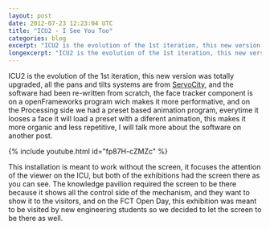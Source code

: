 ```yaml
---
layout: post
date: 2012-07-23 12:23:04 UTC
title: "ICU2 - I See You Too"
categories: blog
excerpt: "ICU2 is the evolution of the 1st iteration, this new version was totally upgraded, all the pans and tilts systems are from ServoCity, and the software had been re-written from scratch, the face tracker component is on a openFrameworks program wich makes it more performative, and on the Processing side we had a preset based animation program, everytime it looses a face it will load a preset with a diferent animation, this makes it more organic and less repetitive, I will talk more about the software on another post."
longexcerpt: "ICU2 is the evolution of the 1st iteration, this new version was totally upgraded, all the pans and tilts systems are from ServoCity, and the software had been re-written from scratch, the face tracker component is on a openFrameworks program wich makes it more performative, and on the Processing side we had a preset based animation program, everytime it looses a face it will load a preset with a diferent animation, this makes it more organic and less repetitive, I will talk more about the software on another post. This installation is meant to work without the screen, it focuses the attention of the viewer on the ICU, but both of the exhibitions had the screen there as you can see. The knowledge pavilion required the screen to be there because it shows all the control side of the mechanism, and they want to show it to the visitors, and on the FCT Open Day, this exhibition was meant to be visited by new engineering students so we decided to let the screen to be there as well."
---
```


ICU2 is the evolution of the 1st iteration, this new version was totally upgraded, all the pans and tilts systems are from <a href="http://servocity.com">ServoCity</a>, and the software had been re-written from scratch, the face tracker component is on a openFrameworks program wich makes it more performative, and on the Processing side we had a preset based animation program, everytime it looses a face it will load a preset with a diferent animation, this makes it more organic and less repetitive, I will talk more about the software on another post.

{% include youtube.html id="fp87H-cZMZc" %}

This installation is meant to work without the screen, it focuses the attention of the viewer on the ICU, but both of the exhibitions had the screen there as you can see. The knowledge pavilion required the screen to be there because it shows all the control side of the mechanism, and they want to show it to the visitors, and on the FCT Open Day, this exhibition was meant to be visited by new engineering students so we decided to let the screen to be there as well.
